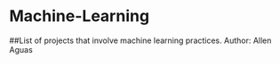 # Machine-Learning

##List of projects that involve machine learning practices.
Author: Allen Aguas
